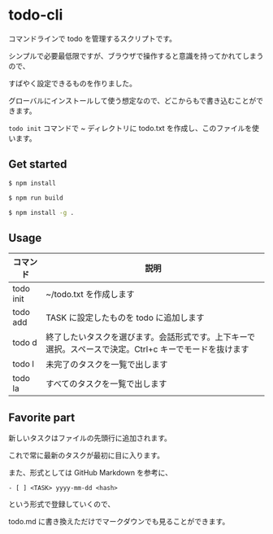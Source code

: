 # todo-cli

コマンドラインで todo を管理するスクリプトです。

シンプルで必要最低限ですが、ブラウザで操作すると意識を持ってかれてしまうので、

すばやく設定できるものを作りました。

グローバルにインストールして使う想定なので、どこからもで書き込むことができます。

`todo init` コマンドで ~ ディレクトリに todo.txt を作成し、このファイルを使います。

## Get started

```bash
$ npm install

$ npm run build

$ npm install -g .

```

## Usage

| コマンド        | 説明                                                                                                    |
| --------------- | ------------------------------------------------------------------------------------------------------- |
| todo init       | ~/todo.txt を作成します                                                                                 |
| todo add <TASK> | TASK に設定したものを todo に追加します                                                                 |
| todo d          | 終了したいタスクを選びます。会話形式です。上下キーで選択。スペースで決定。Ctrl+c キーでモードを抜けます |
| todo l          | 未完了のタスクを一覧で出します                                                                          |
| todo la         | すべてのタスクを一覧で出します                                                                          |

## Favorite part

新しいタスクはファイルの先頭行に追加されます。

これで常に最新のタスクが最初に目に入ります。

また、形式としては GitHub Markdown を参考に、

```
- [ ] <TASK> yyyy-mm-dd <hash>
```

という形式で登録していくので、

todo.md に書き換えただけでマークダウンでも見ることができます。
